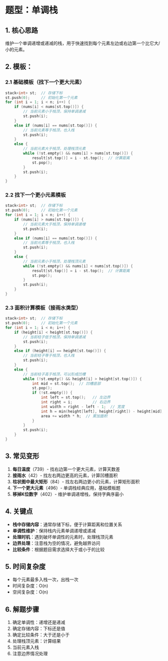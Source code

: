 # 题型：单调栈

## 1. 核心思路
维护一个单调递增或递减的栈，用于快速找到每个元素左边或右边第一个比它大/小的元素。

## 2. 模板：

### 2.1 基础模板（找下一个更大元素）
```cpp
stack<int> st;  // 存储下标
st.push(0);     // 初始化第一个元素
for (int i = 1; i < n; i++) {
    if (nums[i] < nums[st.top()]) {
        // 当前元素小于栈顶，保持单调递减
        st.push(i);
    }
    else if (nums[i] == nums[st.top()]) {
        // 当前元素等于栈顶，也入栈
        st.push(i);
    }
    else {
        // 当前元素大于栈顶，处理栈顶元素
        while (!st.empty() && nums[i] > nums[st.top()]) {
            result[st.top()] = i - st.top();  // 计算距离
            st.pop();
        }
        st.push(i);
    }
}
```

### 2.2 找下一个更小元素模板
```cpp
stack<int> st;  // 存储下标
st.push(0);     // 初始化第一个元素
for (int i = 1; i < n; i++) {
    if (nums[i] > nums[st.top()]) {
        // 当前元素大于栈顶，保持单调递增
        st.push(i);
    }
    else if (nums[i] == nums[st.top()]) {
        // 当前元素等于栈顶，也入栈
        st.push(i);
    }
    else {
        // 当前元素小于栈顶，处理栈顶元素
        while (!st.empty() && nums[i] < nums[st.top()]) {
            result[st.top()] = i - st.top();  // 计算距离
            st.pop();
        }
        st.push(i);
    }
}
```

### 2.3 面积计算模板（接雨水类型）
```cpp
stack<int> st;  // 存储下标
st.push(0);     // 初始化第一个元素
for (int i = 1; i < n; i++) {
    if (height[i] < height[st.top()]) {
        // 当前柱子低于栈顶，保持单调递减
        st.push(i);
    }
    else if (height[i] == height[st.top()]) {
        // 当前柱子等于栈顶，也入栈
        st.push(i);
    }
    else {
        // 当前柱子高于栈顶，可以形成凹槽
        while (!st.empty() && height[i] > height[st.top()]) {
            int mid = st.top();  // 凹槽底部
            st.pop();
            if (!st.empty()) {
                int left = st.top();   // 左边界
                int right = i;         // 右边界
                int width = right - left - 1;  // 宽度
                int h = min(height[left], height[right]) - height[mid];  // 高度
                area += width * h;  // 累加面积
            }
        }
        st.push(i);
    }
}
```

## 3. 常见变形
1. **每日温度**（739）- 找右边第一个更大元素，计算天数差
2. **接雨水**（42）- 找左右两边更高的元素，计算凹槽面积
3. **柱状图中最大矩形**（84）- 找左右两边更小的元素，计算矩形面积
4. **下一个更大元素**（496）- 单调栈经典应用，基础模板题
5. **移掉K位数字**（402）- 维护单调递增栈，保持字典序最小

## 4. 关键点
- **栈中存储内容**：通常存储下标，便于计算距离和位置关系
- **单调性维护**：保持栈内元素单调递增或递减
- **处理时机**：遇到破坏单调性的元素时，处理栈顶元素
- **边界处理**：注意栈为空的情况，避免越界访问
- **比较条件**：根据题目需求选择大于或小于的比较

## 5. 时间复杂度
- 每个元素最多入栈一次，出栈一次
- 时间复杂度：O(n)
- 空间复杂度：O(n)

## 6. 解题步骤
1. 确定单调性：递增还是递减
2. 确定存储内容：下标还是值
3. 确定比较条件：大于还是小于
4. 处理栈顶元素：计算结果
5. 当前元素入栈
6. 注意边界情况处理